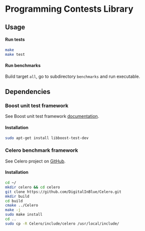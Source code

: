 # Programming Contests Library

## Usage

#### Run tests
```bash
make
make test
```

#### Run benchmarks

Build target `all`, go to subdirectory `benchmarks` and run executable.

## Dependencies

### Boost unit test framework

See Boost unit test framework [documentation](http://www.boost.org/doc/libs/1_58_0/libs/test/doc/html/utf.html).

#### Installation
```bash
sudo apt-get install libboost-test-dev
```

### Celero benchmark framework

See Celero project on [GitHub](https://github.com/DigitalInBlue/Celero).

#### Installation
```bash
cd ~/
mkdir celero && cd celero
git clone https://github.com/DigitalInBlue/Celero.git
mkdir build
cd build
cmake ../Celero
make -j
sudo make install
cd ..
sudo cp -R Celero/include/celero /usr/local/include/
```
